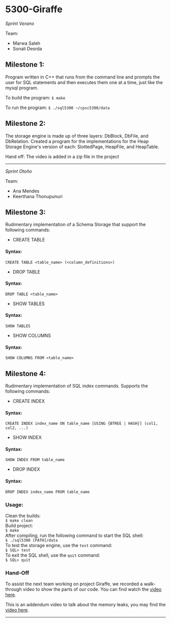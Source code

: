 # 5300-Giraffe

_Sprint Verano_

Team:
- Marwa Saleh
- Sonali Desrda

## Milestone 1:

Program written in C++ that runs from the command line and prompts the user for SQL statements and then executes them one at a time, just like the mysql program.

To build the program:
`$ make`

To run the program:
`$ ./sql5300 ~/cpsc5300/data`

## Milestone 2:

The storage engine is made up of three layers: DbBlock, DbFile, and DbRelation.
Created a program for the implementations for the Heap Storage Engine's version of each: SlottedPage, HeapFile, and HeapTable.

Hand off:
The video is added in a zip file in the project

---

_Sprint Otoño_

Team:
- Ana Mendes
- Keerthana Thonupunuri

## Milestone 3:

Rudimentary implementation of a Schema Storage that support the following commands:
* CREATE TABLE
#### Syntax:
```
CREATE TABLE <table_name> (<column_definitions>)
```
* DROP TABLE
#### Syntax:
```
DROP TABLE <table_name>
```
* SHOW TABLES
#### Syntax:
```
SHOW TABLES
```
* SHOW COLUMNS
#### Syntax:
```
SHOW COLUMNS FROM <table_name>
```

## Milestone 4:

Rudimentary implementation of SQL index commands. Supports the following commands:
* CREATE INDEX
#### Syntax:
```
CREATE INDEX index_name ON table_name [USING {BTREE | HASH}] (col1, col2, ...)
```
* SHOW INDEX
#### Syntax:
```
SHOW INDEX FROM table_name
```
* DROP INDEX
#### Syntax:
```
DROP INDEX index_name FROM table_name
```
### Usage:
Clean the builds:
<br />`$ make clean`
<br />Build project:
<br />`$ make`
<br />After compiling, run the following command to start the SQL shell:
<br />`$ ./sql5300 [PATH]/data`
<br />To test the storage engine, use the `test` command:
<br />`$ SQL> test`
<br />To exit the SQL shell, use the `quit` command:
<br />`$ SQL> quit`

### Hand-Off

To assist the next team working on project Giraffe, we recorded a walk-through video to show the parts of our code.
You can find watch the [video here](https://seattleu.instructuremedia.com/embed/65dba5e4-cdb8-418c-849f-1829a28759f7).

This is an addendum video to talk about the memory leaks, you may find the [video here](https://seattleu.instructuremedia.com/embed/b18be271-0505-4459-aa9f-f805d33344e2).

---
